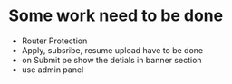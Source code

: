 # Some work need to be done

- Router Protection
- Apply, subsribe, resume upload have to be done
- on Submit pe show the detials in banner section
- use admin panel